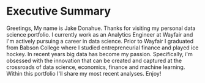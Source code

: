 # Executive Summary

Greetings,
My name is Jake Donahue. Thanks for visiting my personal data science portfolio. I currently work as an Analytics Engineer at Wayfair and I'm actively pursuing a career in data science. Prior to Wayfair I graduated from Babson College where I studied entrepreneurial finance and played ice hockey. In recent years big data has become my passion. Specifically, i'm obsessed with the innovation that can be created and captured at the crossroads of data science, economics, finance and machine learning. Within this portfolio I'll share my most recent analyses. Enjoy!


